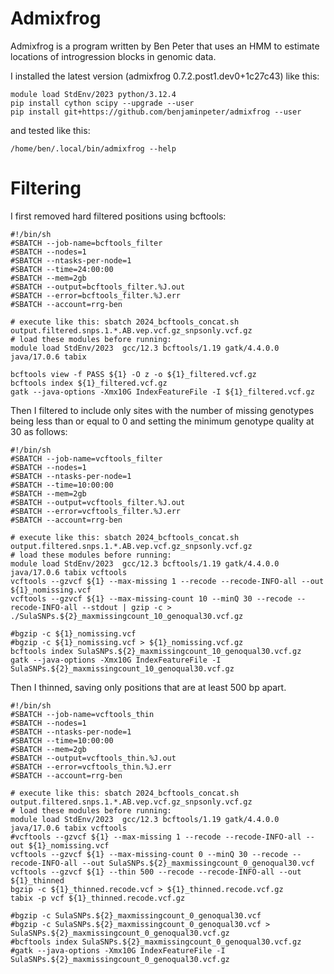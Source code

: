 # Admixfrog

Admixfrog is a program written by Ben Peter that uses an HMM to estimate locations of introgression blocks in genomic data.

I installed the latest version (admixfrog 0.7.2.post1.dev0+1c27c43) like this:
```
module load StdEnv/2023 python/3.12.4
pip install cython scipy --upgrade --user
pip install git+https://github.com/benjaminpeter/admixfrog --user
```

and tested like this:

```
/home/ben/.local/bin/admixfrog --help
```

# Filtering
I first removed hard filtered positions using bcftools:
```
#!/bin/sh
#SBATCH --job-name=bcftools_filter
#SBATCH --nodes=1
#SBATCH --ntasks-per-node=1
#SBATCH --time=24:00:00
#SBATCH --mem=2gb
#SBATCH --output=bcftools_filter.%J.out
#SBATCH --error=bcftools_filter.%J.err
#SBATCH --account=rrg-ben

# execute like this: sbatch 2024_bcftools_concat.sh output.filtered.snps.1.*.AB.vep.vcf.gz_snpsonly.vcf.gz
# load these modules before running:
module load StdEnv/2023  gcc/12.3 bcftools/1.19 gatk/4.4.0.0 java/17.0.6 tabix

bcftools view -f PASS ${1} -O z -o ${1}_filtered.vcf.gz
bcftools index ${1}_filtered.vcf.gz
gatk --java-options -Xmx10G IndexFeatureFile -I ${1}_filtered.vcf.gz
```
Then I filtered to include only sites with the number of missing genotypes being less than or equal to 0 and setting the minimum genotype quality at 30 as follows:
```
#!/bin/sh
#SBATCH --job-name=vcftools_filter
#SBATCH --nodes=1
#SBATCH --ntasks-per-node=1
#SBATCH --time=10:00:00
#SBATCH --mem=2gb
#SBATCH --output=vcftools_filter.%J.out
#SBATCH --error=vcftools_filter.%J.err
#SBATCH --account=rrg-ben

# execute like this: sbatch 2024_bcftools_concat.sh output.filtered.snps.1.*.AB.vep.vcf.gz_snpsonly.vcf.gz
# load these modules before running:
module load StdEnv/2023  gcc/12.3 bcftools/1.19 gatk/4.4.0.0 java/17.0.6 tabix vcftools
vcftools --gzvcf ${1} --max-missing 1 --recode --recode-INFO-all --out ${1}_nomissing.vcf
vcftools --gzvcf ${1} --max-missing-count 10 --minQ 30 --recode --recode-INFO-all --stdout | gzip -c >  ./SulaSNPs.${2}_maxmissingcount_10_genoqual30.vcf.gz

#bgzip -c ${1}_nomissing.vcf
#bgzip -c ${1}_nomissing.vcf > ${1}_nomissing.vcf.gz
bcftools index SulaSNPs.${2}_maxmissingcount_10_genoqual30.vcf.gz
gatk --java-options -Xmx10G IndexFeatureFile -I SulaSNPs.${2}_maxmissingcount_10_genoqual30.vcf.gz
```
Then I thinned, saving only positions that are at least 500 bp apart.
```
#!/bin/sh
#SBATCH --job-name=vcftools_thin
#SBATCH --nodes=1
#SBATCH --ntasks-per-node=1
#SBATCH --time=10:00:00
#SBATCH --mem=2gb
#SBATCH --output=vcftools_thin.%J.out
#SBATCH --error=vcftools_thin.%J.err
#SBATCH --account=rrg-ben

# execute like this: sbatch 2024_bcftools_concat.sh output.filtered.snps.1.*.AB.vep.vcf.gz_snpsonly.vcf.gz
# load these modules before running:
module load StdEnv/2023  gcc/12.3 bcftools/1.19 gatk/4.4.0.0 java/17.0.6 tabix vcftools
#vcftools --gzvcf ${1} --max-missing 1 --recode --recode-INFO-all --out ${1}_nomissing.vcf
vcftools --gzvcf ${1} --max-missing-count 0 --minQ 30 --recode --recode-INFO-all --out SulaSNPs.${2}_maxmissingcount_0_genoqual30.vcf
vcftools --gzvcf ${1} --thin 500 --recode --recode-INFO-all --out ${1}_thinned
bgzip -c ${1}_thinned.recode.vcf > ${1}_thinned.recode.vcf.gz
tabix -p vcf ${1}_thinned.recode.vcf.gz

#bgzip -c SulaSNPs.${2}_maxmissingcount_0_genoqual30.vcf
#bgzip -c SulaSNPs.${2}_maxmissingcount_0_genoqual30.vcf > SulaSNPs.${2}_maxmissingcount_0_genoqual30.vcf.gz
#bcftools index SulaSNPs.${2}_maxmissingcount_0_genoqual30.vcf.gz
#gatk --java-options -Xmx10G IndexFeatureFile -I SulaSNPs.${2}_maxmissingcount_0_genoqual30.vcf.gz
```
